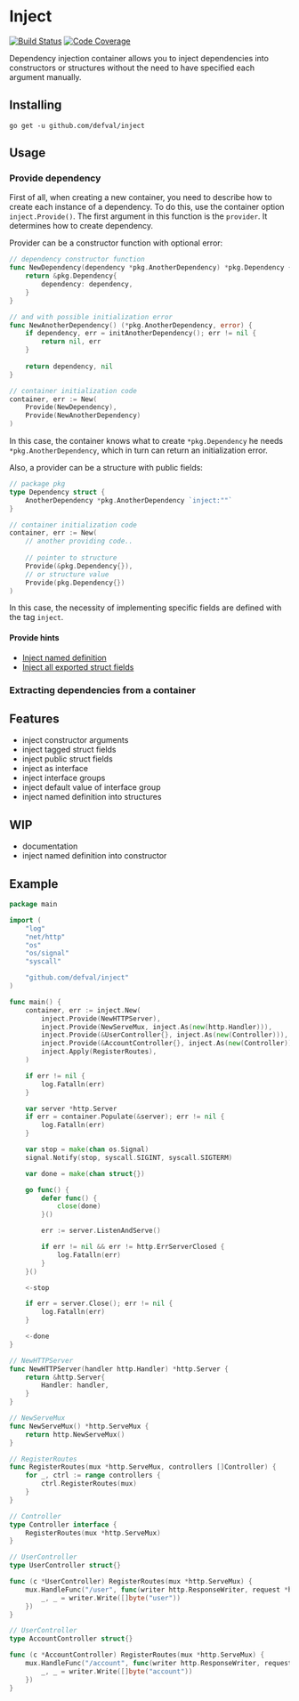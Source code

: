 # Inject
[![Build Status](https://img.shields.io/travis/defval/inject.svg?style=for-the-badge&logo=travis)](https://travis-ci.org/defval/inject)
[![Code Coverage](https://img.shields.io/codecov/c/github/defval/inject.svg?style=for-the-badge&logo=codecov)](https://codecov.io/gh/defval/inject)

Dependency injection container allows you to inject dependencies
into constructors or structures without the need to have specified
each argument manually.

## Installing

```shell
go get -u github.com/defval/inject
```

## Usage

### Provide dependency

First of all, when creating a new container, you need to describe
how to create each instance of a dependency. To do this, use the container
option `inject.Provide()`. The first argument in this function is the `provider`.
It determines how to create dependency.

Provider can be a constructor function with optional error:

```go
// dependency constructor function
func NewDependency(dependency *pkg.AnotherDependency) *pkg.Dependency {
	return &pkg.Dependency{
		dependency: dependency,
	}
}

// and with possible initialization error
func NewAnotherDependency() (*pkg.AnotherDependency, error) {
	if dependency, err = initAnotherDependency(); err != nil {
		return nil, err
	}
	
	return dependency, nil
}

// container initialization code
container, err := New(
	Provide(NewDependency),
	Provide(NewAnotherDependency)
)
```

In this case, the container knows what to create `*pkg.Dependency` he
needs `*pkg.AnotherDependency`, which in turn can return an initialization error.

Also, a provider can be a structure with public fields:

```go
// package pkg
type Dependency struct {
	AnotherDependency *pkg.AnotherDependency `inject:""`
}

// container initialization code
container, err := New(
	// another providing code..
	
	// pointer to structure
    Provide(&pkg.Dependency{}),
    // or structure value
    Provide(pkg.Dependency{})
)
```

In this case, the necessity of implementing specific fields are defined
with the tag `inject`.

#### Provide hints
- [Inject named definition]()
- [Inject all exported struct fields]()


### Extracting dependencies from a container

## Features

- inject constructor arguments
- inject tagged struct fields
- inject public struct fields
- inject as interface
- inject interface groups
- inject default value of interface group
- inject named definition into structures

## WIP

- documentation
- inject named definition into constructor

## Example

```go
package main

import (
	"log"
	"net/http"
	"os"
	"os/signal"
	"syscall"

	"github.com/defval/inject"
)

func main() {
	container, err := inject.New(
		inject.Provide(NewHTTPServer),
		inject.Provide(NewServeMux, inject.As(new(http.Handler))),
		inject.Provide(&UserController{}, inject.As(new(Controller))),
		inject.Provide(&AccountController{}, inject.As(new(Controller))),
		inject.Apply(RegisterRoutes),
	)

	if err != nil {
		log.Fatalln(err)
	}

	var server *http.Server
	if err = container.Populate(&server); err != nil {
		log.Fatalln(err)
	}

	var stop = make(chan os.Signal)
	signal.Notify(stop, syscall.SIGINT, syscall.SIGTERM)

	var done = make(chan struct{})

	go func() {
		defer func() {
			close(done)
		}()

		err := server.ListenAndServe()

		if err != nil && err != http.ErrServerClosed {
			log.Fatalln(err)
		}
	}()

	<-stop

	if err = server.Close(); err != nil {
		log.Fatalln(err)
	}

	<-done
}

// NewHTTPServer
func NewHTTPServer(handler http.Handler) *http.Server {
	return &http.Server{
		Handler: handler,
	}
}

// NewServeMux
func NewServeMux() *http.ServeMux {
	return http.NewServeMux()
}

// RegisterRoutes
func RegisterRoutes(mux *http.ServeMux, controllers []Controller) {
	for _, ctrl := range controllers {
		ctrl.RegisterRoutes(mux)
	}
}

// Controller
type Controller interface {
	RegisterRoutes(mux *http.ServeMux)
}

// UserController
type UserController struct{}

func (c *UserController) RegisterRoutes(mux *http.ServeMux) {
	mux.HandleFunc("/user", func(writer http.ResponseWriter, request *http.Request) {
		_, _ = writer.Write([]byte("user"))
	})
}

// UserController
type AccountController struct{}

func (c *AccountController) RegisterRoutes(mux *http.ServeMux) {
	mux.HandleFunc("/account", func(writer http.ResponseWriter, request *http.Request) {
		_, _ = writer.Write([]byte("account"))
	})
}

```